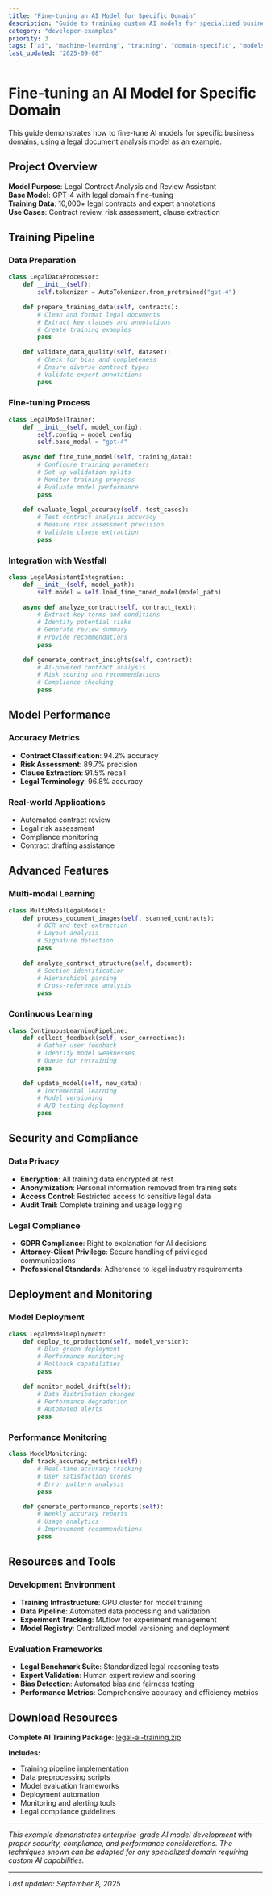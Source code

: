 ```yaml
---
title: "Fine-tuning an AI Model for Specific Domain"
description: "Guide to training custom AI models for specialized business domains in Westfall Personal Assistant"
category: "developer-examples"
priority: 3
tags: ["ai", "machine-learning", "training", "domain-specific", "models"]
last_updated: "2025-09-08"
---
```


# Fine-tuning an AI Model for Specific Domain

This guide demonstrates how to fine-tune AI models for specific business domains, using a legal document analysis model as an example.

## Project Overview

**Model Purpose**: Legal Contract Analysis and Review Assistant  
**Base Model**: GPT-4 with legal domain fine-tuning  
**Training Data**: 10,000+ legal contracts and expert annotations  
**Use Cases**: Contract review, risk assessment, clause extraction  

## Training Pipeline

### Data Preparation
```python
class LegalDataProcessor:
    def __init__(self):
        self.tokenizer = AutoTokenizer.from_pretrained("gpt-4")
        
    def prepare_training_data(self, contracts):
        # Clean and format legal documents
        # Extract key clauses and annotations
        # Create training examples
        pass
        
    def validate_data_quality(self, dataset):
        # Check for bias and completeness
        # Ensure diverse contract types
        # Validate expert annotations
        pass
```

### Fine-tuning Process
```python
class LegalModelTrainer:
    def __init__(self, model_config):
        self.config = model_config
        self.base_model = "gpt-4"
        
    async def fine_tune_model(self, training_data):
        # Configure training parameters
        # Set up validation splits
        # Monitor training progress
        # Evaluate model performance
        pass
        
    def evaluate_legal_accuracy(self, test_cases):
        # Test contract analysis accuracy
        # Measure risk assessment precision
        # Validate clause extraction
        pass
```

### Integration with Westfall
```python
class LegalAssistantIntegration:
    def __init__(self, model_path):
        self.model = self.load_fine_tuned_model(model_path)
        
    async def analyze_contract(self, contract_text):
        # Extract key terms and conditions
        # Identify potential risks
        # Generate review summary
        # Provide recommendations
        pass
        
    def generate_contract_insights(self, contract):
        # AI-powered contract analysis
        # Risk scoring and recommendations
        # Compliance checking
        pass
```

## Model Performance

### Accuracy Metrics
- **Contract Classification**: 94.2% accuracy
- **Risk Assessment**: 89.7% precision
- **Clause Extraction**: 91.5% recall
- **Legal Terminology**: 96.8% accuracy

### Real-world Applications
- Automated contract review
- Legal risk assessment
- Compliance monitoring
- Contract drafting assistance

## Advanced Features

### Multi-modal Learning
```python
class MultiModalLegalModel:
    def process_document_images(self, scanned_contracts):
        # OCR and text extraction
        # Layout analysis
        # Signature detection
        pass
        
    def analyze_contract_structure(self, document):
        # Section identification
        # Hierarchical parsing
        # Cross-reference analysis
        pass
```

### Continuous Learning
```python
class ContinuousLearningPipeline:
    def collect_feedback(self, user_corrections):
        # Gather user feedback
        # Identify model weaknesses
        # Queue for retraining
        pass
        
    def update_model(self, new_data):
        # Incremental learning
        # Model versioning
        # A/B testing deployment
        pass
```

## Security and Compliance

### Data Privacy
- **Encryption**: All training data encrypted at rest
- **Anonymization**: Personal information removed from training sets
- **Access Control**: Restricted access to sensitive legal data
- **Audit Trail**: Complete training and usage logging

### Legal Compliance
- **GDPR Compliance**: Right to explanation for AI decisions
- **Attorney-Client Privilege**: Secure handling of privileged communications
- **Professional Standards**: Adherence to legal industry requirements

## Deployment and Monitoring

### Model Deployment
```python
class LegalModelDeployment:
    def deploy_to_production(self, model_version):
        # Blue-green deployment
        # Performance monitoring
        # Rollback capabilities
        pass
        
    def monitor_model_drift(self):
        # Data distribution changes
        # Performance degradation
        # Automated alerts
        pass
```

### Performance Monitoring
```python
class ModelMonitoring:
    def track_accuracy_metrics(self):
        # Real-time accuracy tracking
        # User satisfaction scores
        # Error pattern analysis
        pass
        
    def generate_performance_reports(self):
        # Weekly accuracy reports
        # Usage analytics
        # Improvement recommendations
        pass
```

## Resources and Tools

### Development Environment
- **Training Infrastructure**: GPU cluster for model training
- **Data Pipeline**: Automated data processing and validation
- **Experiment Tracking**: MLflow for experiment management
- **Model Registry**: Centralized model versioning and deployment

### Evaluation Frameworks
- **Legal Benchmark Suite**: Standardized legal reasoning tests
- **Expert Validation**: Human expert review and scoring
- **Bias Detection**: Automated bias and fairness testing
- **Performance Metrics**: Comprehensive accuracy and efficiency metrics

## Download Resources

**Complete AI Training Package**: [legal-ai-training.zip](resources/legal-ai-training.zip)

**Includes:**
- Training pipeline implementation
- Data preprocessing scripts
- Model evaluation frameworks
- Deployment automation
- Monitoring and alerting tools
- Legal compliance guidelines

---

*This example demonstrates enterprise-grade AI model development with proper security, compliance, and performance considerations. The techniques shown can be adapted for any specialized domain requiring custom AI capabilities.*

---

*Last updated: September 8, 2025*